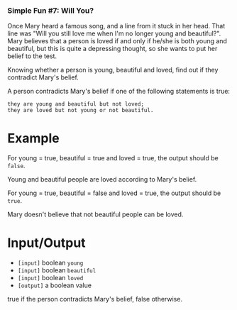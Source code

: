 ### Simple Fun #7: Will You? 

<p>Once Mary heard a famous song, and a line from it stuck in her head. That line was "Will you still love me when I'm no longer young and beautiful?". Mary believes that a person is loved if and only if he/she is both young and beautiful, but this is quite a depressing thought, so she wants to put her belief to the test.</p>
<p> Knowing whether a person is young, beautiful and loved, find out if they contradict Mary's belief.</p>
<p> A person contradicts Mary's belief if one of the following statements is true:</p>
<pre><code>they are young and beautiful but not loved;
they are loved but not young or not beautiful.
</code></pre>
<h1 id="example">Example</h1>
<p> For young = true, beautiful = true and loved = true, the output should be <code>false</code>.</p>
<p> Young and beautiful people are loved according to Mary's belief.</p>
<p> For young = true, beautiful = false and loved = true, the output should be <code>true</code>.</p>
<p> Mary doesn't believe that not beautiful people can be loved.</p>
<h1 id="inputoutput">Input/Output</h1>
<ul>
<li><code>[input]</code> boolean <code>young</code></li>
<li><code>[input]</code> boolean <code>beautiful</code></li>
<li><code>[input]</code> boolean <code>loved</code></li>
<li><code>[output]</code> a boolean value</li>
</ul>
<p>  true if the person contradicts Mary's belief, false otherwise.</p>